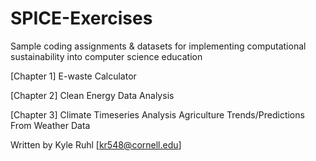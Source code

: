 # SPICE-Exercises
 Sample coding assignments & datasets for implementing computational sustainability into computer science education
 
 
 [Chapter 1] E-waste Calculator
 
 [Chapter 2] Clean Energy Data Analysis 
 
 [Chapter 3] Climate Timeseries Analysis
 			 Agriculture Trends/Predictions From Weather Data


Written by Kyle Ruhl [kr548@cornell.edu]